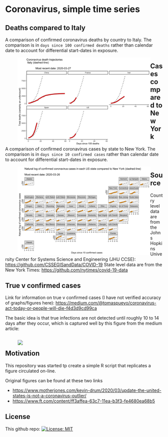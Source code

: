 # Coronavirus, simple time series

## Deaths compared to Italy

A comparison of confirmed coronavirus deaths by country to Italy. The comparison is in `days since 100 confirmed deaths` rather than calendar date to account for differential start-dates in exposure.  

<figure style="float:center;">
<img src="https://github.com/hollina/coronoavirus-simple-time-series/blob/master/output/coronavirus_deaths_compared_to_italy.png" align="left"  width="800"  /> 
</figure>















## Cases compared to New York


A comparison of confirmed coronavirus cases by state to New York. The comparison is in `days since 10 confirmed cases` rather than calendar date to account for differential start-dates in exposure.  

<figure style="float:center;">
<img src="https://github.com/hollina/coronoavirus-simple-time-series/blob/master/output/coronavirus_ln_cases_by_state.png" align="left"  width="800"  /> 
</figure>


## Source

Country level data are  from the Johns Hopkins University Center for Systems Science and Engineering (JHU CCSE): https://github.com/CSSEGISandData/COVID-19
State level data are from the New York Times: https://github.com/nytimes/covid-19-data


## True v confirmed cases

Link for information on true v confirmed cases (I have not verified accuracy of graphs/figures here): https://medium.com/@tomaspueyo/coronavirus-act-today-or-people-will-die-f4d3d9cd99ca 


The basic idea is that true infections are not detected until roughly 10 to 14 days after they occur, which is captured well by this figure from the medium article: 

<figure style="float:left;">
<img src="https://miro.medium.com/max/7168/1*r-ddYhoUtP_se6x-NOEinA.png" align="left"  width="800"  /> 
</figure>

## Motivation

This repository was started tp create a simple R script that replicates a figure circulated on-line. 

Original figures can be found at these two links

- https://www.motherjones.com/kevin-drum/2020/03/update-the-united-states-is-not-a-coronavirus-outlier/
- https://www.ft.com/content/ff3affea-63c7-11ea-b3f3-fe4680ea68b5

## License

This github repo: [![License: MIT](https://img.shields.io/badge/License-MIT-yellow.svg)](https://opensource.org/licenses/MIT)

